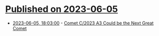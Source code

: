 # [Published on 2023-06-05](index.md)

* [2023-06-05, 18:03:00](https://soylentnews.org/article.pl?sid=23/06/04/2155253&from=rss) - [Comet C/2023 A3 Could be the Next Great Comet](https://soylentnews.org/article.pl?sid=23/06/04/2155253&from=rss)
